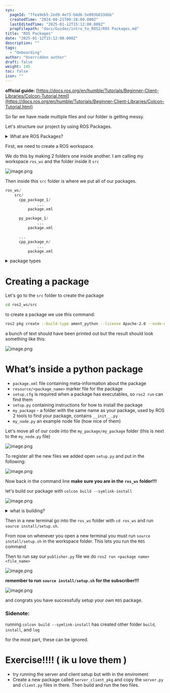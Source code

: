 ```yaml
---
sys:
  pageId: "7fea9eb5-2ed9-4e73-b6d6-5e093b833dbb"
  createdTime: "2024-08-21T00:28:00.000Z"
  lastEditedTime: "2025-01-12T15:12:00.000Z"
  propFilepath: "docs/Guides/intro_to_ROS2/ROS Packages.md"
title: "ROS Packages"
date: "2025-01-12T15:12:00.000Z"
description: ""
tags:
  - "Onboarding"
author: "Overridden author"
draft: false
weight: 145
toc: false
icon: ""
---
```


**official guide:** [https://docs.ros.org/en/humble/Tutorials/Beginner-Client-Libraries/Colcon-Tutorial.html](https://docs.ros.org/en/humble/Tutorials/Beginner-Client-Libraries/Colcon-Tutorial.html)

So far we have made multiple files and our folder is getting messy.

Let's structure our project by using ROS Packages.

<details>

<summary>What are ROS Packages?</summary>

ROS Packages are, as the name implies, packages of code that are highly sharable between ROS developers.

They consist of a folder, `package.xml` file, and source code

```python
      cpp_package_1/
		      ... imagine much code files here ..
          package.xml
```

</details>

First, we need to create a ROS workspace.

We do this by making 2 folders one inside another. I am calling my workspace `ros_ws` and the folder inside it `src`

![image.png](https://prod-files-secure.s3.us-west-2.amazonaws.com/d518164a-d88e-44d1-a4ee-3adb3bd8bce0/70706947-fd18-4537-a67b-e12946812d31/image.png?X-Amz-Algorithm=AWS4-HMAC-SHA256&X-Amz-Content-Sha256=UNSIGNED-PAYLOAD&X-Amz-Credential=ASIAZI2LB4667NMWK6KU%2F20250407%2Fus-west-2%2Fs3%2Faws4_request&X-Amz-Date=20250407T090948Z&X-Amz-Expires=3600&X-Amz-Security-Token=IQoJb3JpZ2luX2VjEOH%2F%2F%2F%2F%2F%2F%2F%2F%2F%2FwEaCXVzLXdlc3QtMiJHMEUCIQDN7tami8GHfZkYgPcNwHfWsvXsRkVIYz%2FuLeT9pigiNgIgOCnW%2FvvIcd5DE%2B8OtTP0Xyqo0CJ1DWB40eR1NXsDVQ0q%2FwMIWhAAGgw2Mzc0MjMxODM4MDUiDBrxyQsbq%2Buf7QmSEyrcA9vpUbEs3YOUZS%2BwSyogntn%2BtbKo2rV0Vs5mode7MeTa7n5KG2207ZT5C75GqetKcIthA1UxkbWWCOkkyHMHB7n900bi1bE5Msu65i1LSU0V%2FHinkT2%2B594pw3SmU1VoRCW7otVDuF0aKsbW%2FklmaVf5RiFo3rBCIfnWgL5govULeOOm%2B28r5kORfWOuivAwUvOz56mQSm9mq2amrwyUXag7eR0OwkLvgVRpzlY0MVRz%2FBOD%2FIj7aqctnpdZjHjR635J%2BcYOe0eb%2FfF%2FiVXD5tCouS%2F6DG4IqDtD3EM453ePMiODgtl6MTJR2L8tjDiVg44Jt8gVq08lFyqqFeXwrlU16n5AMb4xcF00h%2BziBu7XedmLNDCPf3bp3nD0FT9Lln%2FzkvwQxF7KjtfDvCw07AL7CJMWKzw4isqC5t6BTUeaYJuGn9v0KJmJbsHpxLp2KybxbR5%2BS0y40szOjJWapAU6GOVknLui787vxw4kYS%2BQJOHBbObNI%2FDmKo2VAnar%2Bw%2BoQ3UtJHzBoj6czoHFHAgGjuWOedGDJBtkZAB3QSWYsG7sA0hpqWNrXgPx%2BFb2fJXBGHgtERnhq2YL2FP1501bvPCWaJcNISiwM1%2F9mDg4nVckCl5y3k51X2ZtMImhzr8GOqUBXCCIKjfaoeUWhj4uxKTOsBAq%2BT3BTexPlk6jhs1ddBJv68Qo8VUDTyyIuSBdnCadVxnXB%2FVvPzmpCAo8jRdM9ggeuHj3Kv5mCcJTUGtnANfCK5ivBBxxmpb3auR%2Fd11H37d6mI2aEFPhLO8KsMDpgdMSuMqlTXoM%2F9FInNnChRFHrhTDyhVl4ojhbB5%2FwgIRubkyLwgsJ636EwJ8kHFqrXzv2VHj&X-Amz-Signature=b69a41aeb5a3a7e7bb13e4a25c133ef42cbdc428c93e715fe35ad822eaa9aa8f&X-Amz-SignedHeaders=host&x-id=GetObject)

Then inside this `src` folder is where we put all of our packages.

```python
ros_ws/
    src/
      cpp_package_1/
		      ...
          package.xml

      py_package_1/
		      ...
          package.xml

      ...
      cpp_package_n/
		      ...
          package.xml

```

<details>

<summary>package types</summary>

packages can be either `C++` or python.

the intern file structure is different for each but for this guide we will stick to creating python packages

</details>

# Creating a package

Let's go to the `src` folder to create the package

```bash
cd ros2_ws/src
```

to create a package we use this command:

```bash
ros2 pkg create --build-type ament_python --license Apache-2.0 --node-name my_node my_package
```

a bunch of text should have been printed out but the result should look something like this:

![image.png](https://prod-files-secure.s3.us-west-2.amazonaws.com/d518164a-d88e-44d1-a4ee-3adb3bd8bce0/e6cf1e3f-8512-4a3e-b131-079f800bf3e8/image.png?X-Amz-Algorithm=AWS4-HMAC-SHA256&X-Amz-Content-Sha256=UNSIGNED-PAYLOAD&X-Amz-Credential=ASIAZI2LB4667NMWK6KU%2F20250407%2Fus-west-2%2Fs3%2Faws4_request&X-Amz-Date=20250407T090948Z&X-Amz-Expires=3600&X-Amz-Security-Token=IQoJb3JpZ2luX2VjEOH%2F%2F%2F%2F%2F%2F%2F%2F%2F%2FwEaCXVzLXdlc3QtMiJHMEUCIQDN7tami8GHfZkYgPcNwHfWsvXsRkVIYz%2FuLeT9pigiNgIgOCnW%2FvvIcd5DE%2B8OtTP0Xyqo0CJ1DWB40eR1NXsDVQ0q%2FwMIWhAAGgw2Mzc0MjMxODM4MDUiDBrxyQsbq%2Buf7QmSEyrcA9vpUbEs3YOUZS%2BwSyogntn%2BtbKo2rV0Vs5mode7MeTa7n5KG2207ZT5C75GqetKcIthA1UxkbWWCOkkyHMHB7n900bi1bE5Msu65i1LSU0V%2FHinkT2%2B594pw3SmU1VoRCW7otVDuF0aKsbW%2FklmaVf5RiFo3rBCIfnWgL5govULeOOm%2B28r5kORfWOuivAwUvOz56mQSm9mq2amrwyUXag7eR0OwkLvgVRpzlY0MVRz%2FBOD%2FIj7aqctnpdZjHjR635J%2BcYOe0eb%2FfF%2FiVXD5tCouS%2F6DG4IqDtD3EM453ePMiODgtl6MTJR2L8tjDiVg44Jt8gVq08lFyqqFeXwrlU16n5AMb4xcF00h%2BziBu7XedmLNDCPf3bp3nD0FT9Lln%2FzkvwQxF7KjtfDvCw07AL7CJMWKzw4isqC5t6BTUeaYJuGn9v0KJmJbsHpxLp2KybxbR5%2BS0y40szOjJWapAU6GOVknLui787vxw4kYS%2BQJOHBbObNI%2FDmKo2VAnar%2Bw%2BoQ3UtJHzBoj6czoHFHAgGjuWOedGDJBtkZAB3QSWYsG7sA0hpqWNrXgPx%2BFb2fJXBGHgtERnhq2YL2FP1501bvPCWaJcNISiwM1%2F9mDg4nVckCl5y3k51X2ZtMImhzr8GOqUBXCCIKjfaoeUWhj4uxKTOsBAq%2BT3BTexPlk6jhs1ddBJv68Qo8VUDTyyIuSBdnCadVxnXB%2FVvPzmpCAo8jRdM9ggeuHj3Kv5mCcJTUGtnANfCK5ivBBxxmpb3auR%2Fd11H37d6mI2aEFPhLO8KsMDpgdMSuMqlTXoM%2F9FInNnChRFHrhTDyhVl4ojhbB5%2FwgIRubkyLwgsJ636EwJ8kHFqrXzv2VHj&X-Amz-Signature=f676b0265aaaf1d9fbf2e7861e48a439aeccbd2c4fb3986f913ab8c8d245174d&X-Amz-SignedHeaders=host&x-id=GetObject)

# What’s inside a python package

- `package.xml` file containing meta-information about the package
- `resource/<package_name>` marker file for the package
- `setup.cfg` is required when a package has executables, so `ros2 run` can find them
- `setup.py` containing instructions for how to install the package
- `my_package` - a folder with the same name as your package, used by ROS 2 tools to find your package, contains `__init__.py`
- `my_node.py` an example node file (how nice of them)

Let's move all of our code into the `my_package/my_package` folder (this is next to the `my_node.py` file)

![image.png](https://prod-files-secure.s3.us-west-2.amazonaws.com/d518164a-d88e-44d1-a4ee-3adb3bd8bce0/9ce58f11-0da9-4d3e-b86d-506a9685d378/image.png?X-Amz-Algorithm=AWS4-HMAC-SHA256&X-Amz-Content-Sha256=UNSIGNED-PAYLOAD&X-Amz-Credential=ASIAZI2LB4667NMWK6KU%2F20250407%2Fus-west-2%2Fs3%2Faws4_request&X-Amz-Date=20250407T090948Z&X-Amz-Expires=3600&X-Amz-Security-Token=IQoJb3JpZ2luX2VjEOH%2F%2F%2F%2F%2F%2F%2F%2F%2F%2FwEaCXVzLXdlc3QtMiJHMEUCIQDN7tami8GHfZkYgPcNwHfWsvXsRkVIYz%2FuLeT9pigiNgIgOCnW%2FvvIcd5DE%2B8OtTP0Xyqo0CJ1DWB40eR1NXsDVQ0q%2FwMIWhAAGgw2Mzc0MjMxODM4MDUiDBrxyQsbq%2Buf7QmSEyrcA9vpUbEs3YOUZS%2BwSyogntn%2BtbKo2rV0Vs5mode7MeTa7n5KG2207ZT5C75GqetKcIthA1UxkbWWCOkkyHMHB7n900bi1bE5Msu65i1LSU0V%2FHinkT2%2B594pw3SmU1VoRCW7otVDuF0aKsbW%2FklmaVf5RiFo3rBCIfnWgL5govULeOOm%2B28r5kORfWOuivAwUvOz56mQSm9mq2amrwyUXag7eR0OwkLvgVRpzlY0MVRz%2FBOD%2FIj7aqctnpdZjHjR635J%2BcYOe0eb%2FfF%2FiVXD5tCouS%2F6DG4IqDtD3EM453ePMiODgtl6MTJR2L8tjDiVg44Jt8gVq08lFyqqFeXwrlU16n5AMb4xcF00h%2BziBu7XedmLNDCPf3bp3nD0FT9Lln%2FzkvwQxF7KjtfDvCw07AL7CJMWKzw4isqC5t6BTUeaYJuGn9v0KJmJbsHpxLp2KybxbR5%2BS0y40szOjJWapAU6GOVknLui787vxw4kYS%2BQJOHBbObNI%2FDmKo2VAnar%2Bw%2BoQ3UtJHzBoj6czoHFHAgGjuWOedGDJBtkZAB3QSWYsG7sA0hpqWNrXgPx%2BFb2fJXBGHgtERnhq2YL2FP1501bvPCWaJcNISiwM1%2F9mDg4nVckCl5y3k51X2ZtMImhzr8GOqUBXCCIKjfaoeUWhj4uxKTOsBAq%2BT3BTexPlk6jhs1ddBJv68Qo8VUDTyyIuSBdnCadVxnXB%2FVvPzmpCAo8jRdM9ggeuHj3Kv5mCcJTUGtnANfCK5ivBBxxmpb3auR%2Fd11H37d6mI2aEFPhLO8KsMDpgdMSuMqlTXoM%2F9FInNnChRFHrhTDyhVl4ojhbB5%2FwgIRubkyLwgsJ636EwJ8kHFqrXzv2VHj&X-Amz-Signature=a5936d3dd5e41b3eeb3b0d401a213bab0a0b50a489c21e584979a5c5a8091e3e&X-Amz-SignedHeaders=host&x-id=GetObject)

To register all the new files we added open `setup.py` and put in the following:

![image.png](https://prod-files-secure.s3.us-west-2.amazonaws.com/d518164a-d88e-44d1-a4ee-3adb3bd8bce0/1cd7c262-4cae-4496-9d75-c178537d24a2/image.png?X-Amz-Algorithm=AWS4-HMAC-SHA256&X-Amz-Content-Sha256=UNSIGNED-PAYLOAD&X-Amz-Credential=ASIAZI2LB4667NMWK6KU%2F20250407%2Fus-west-2%2Fs3%2Faws4_request&X-Amz-Date=20250407T090948Z&X-Amz-Expires=3600&X-Amz-Security-Token=IQoJb3JpZ2luX2VjEOH%2F%2F%2F%2F%2F%2F%2F%2F%2F%2FwEaCXVzLXdlc3QtMiJHMEUCIQDN7tami8GHfZkYgPcNwHfWsvXsRkVIYz%2FuLeT9pigiNgIgOCnW%2FvvIcd5DE%2B8OtTP0Xyqo0CJ1DWB40eR1NXsDVQ0q%2FwMIWhAAGgw2Mzc0MjMxODM4MDUiDBrxyQsbq%2Buf7QmSEyrcA9vpUbEs3YOUZS%2BwSyogntn%2BtbKo2rV0Vs5mode7MeTa7n5KG2207ZT5C75GqetKcIthA1UxkbWWCOkkyHMHB7n900bi1bE5Msu65i1LSU0V%2FHinkT2%2B594pw3SmU1VoRCW7otVDuF0aKsbW%2FklmaVf5RiFo3rBCIfnWgL5govULeOOm%2B28r5kORfWOuivAwUvOz56mQSm9mq2amrwyUXag7eR0OwkLvgVRpzlY0MVRz%2FBOD%2FIj7aqctnpdZjHjR635J%2BcYOe0eb%2FfF%2FiVXD5tCouS%2F6DG4IqDtD3EM453ePMiODgtl6MTJR2L8tjDiVg44Jt8gVq08lFyqqFeXwrlU16n5AMb4xcF00h%2BziBu7XedmLNDCPf3bp3nD0FT9Lln%2FzkvwQxF7KjtfDvCw07AL7CJMWKzw4isqC5t6BTUeaYJuGn9v0KJmJbsHpxLp2KybxbR5%2BS0y40szOjJWapAU6GOVknLui787vxw4kYS%2BQJOHBbObNI%2FDmKo2VAnar%2Bw%2BoQ3UtJHzBoj6czoHFHAgGjuWOedGDJBtkZAB3QSWYsG7sA0hpqWNrXgPx%2BFb2fJXBGHgtERnhq2YL2FP1501bvPCWaJcNISiwM1%2F9mDg4nVckCl5y3k51X2ZtMImhzr8GOqUBXCCIKjfaoeUWhj4uxKTOsBAq%2BT3BTexPlk6jhs1ddBJv68Qo8VUDTyyIuSBdnCadVxnXB%2FVvPzmpCAo8jRdM9ggeuHj3Kv5mCcJTUGtnANfCK5ivBBxxmpb3auR%2Fd11H37d6mI2aEFPhLO8KsMDpgdMSuMqlTXoM%2F9FInNnChRFHrhTDyhVl4ojhbB5%2FwgIRubkyLwgsJ636EwJ8kHFqrXzv2VHj&X-Amz-Signature=2527cb26167863b07bdae6c545dc9e0e81a15655a87cd80e05054d9baf4c7639&X-Amz-SignedHeaders=host&x-id=GetObject)

Now back in the command line **make sure you are in the** **`ros_ws`** **folder!!!**

let's build our package with `colcon build --symlink-install`

![image.png](https://prod-files-secure.s3.us-west-2.amazonaws.com/d518164a-d88e-44d1-a4ee-3adb3bd8bce0/2f2a0d27-b173-48fd-b189-5f5c0ce65619/image.png?X-Amz-Algorithm=AWS4-HMAC-SHA256&X-Amz-Content-Sha256=UNSIGNED-PAYLOAD&X-Amz-Credential=ASIAZI2LB4667NMWK6KU%2F20250407%2Fus-west-2%2Fs3%2Faws4_request&X-Amz-Date=20250407T090948Z&X-Amz-Expires=3600&X-Amz-Security-Token=IQoJb3JpZ2luX2VjEOH%2F%2F%2F%2F%2F%2F%2F%2F%2F%2FwEaCXVzLXdlc3QtMiJHMEUCIQDN7tami8GHfZkYgPcNwHfWsvXsRkVIYz%2FuLeT9pigiNgIgOCnW%2FvvIcd5DE%2B8OtTP0Xyqo0CJ1DWB40eR1NXsDVQ0q%2FwMIWhAAGgw2Mzc0MjMxODM4MDUiDBrxyQsbq%2Buf7QmSEyrcA9vpUbEs3YOUZS%2BwSyogntn%2BtbKo2rV0Vs5mode7MeTa7n5KG2207ZT5C75GqetKcIthA1UxkbWWCOkkyHMHB7n900bi1bE5Msu65i1LSU0V%2FHinkT2%2B594pw3SmU1VoRCW7otVDuF0aKsbW%2FklmaVf5RiFo3rBCIfnWgL5govULeOOm%2B28r5kORfWOuivAwUvOz56mQSm9mq2amrwyUXag7eR0OwkLvgVRpzlY0MVRz%2FBOD%2FIj7aqctnpdZjHjR635J%2BcYOe0eb%2FfF%2FiVXD5tCouS%2F6DG4IqDtD3EM453ePMiODgtl6MTJR2L8tjDiVg44Jt8gVq08lFyqqFeXwrlU16n5AMb4xcF00h%2BziBu7XedmLNDCPf3bp3nD0FT9Lln%2FzkvwQxF7KjtfDvCw07AL7CJMWKzw4isqC5t6BTUeaYJuGn9v0KJmJbsHpxLp2KybxbR5%2BS0y40szOjJWapAU6GOVknLui787vxw4kYS%2BQJOHBbObNI%2FDmKo2VAnar%2Bw%2BoQ3UtJHzBoj6czoHFHAgGjuWOedGDJBtkZAB3QSWYsG7sA0hpqWNrXgPx%2BFb2fJXBGHgtERnhq2YL2FP1501bvPCWaJcNISiwM1%2F9mDg4nVckCl5y3k51X2ZtMImhzr8GOqUBXCCIKjfaoeUWhj4uxKTOsBAq%2BT3BTexPlk6jhs1ddBJv68Qo8VUDTyyIuSBdnCadVxnXB%2FVvPzmpCAo8jRdM9ggeuHj3Kv5mCcJTUGtnANfCK5ivBBxxmpb3auR%2Fd11H37d6mI2aEFPhLO8KsMDpgdMSuMqlTXoM%2F9FInNnChRFHrhTDyhVl4ojhbB5%2FwgIRubkyLwgsJ636EwJ8kHFqrXzv2VHj&X-Amz-Signature=ffbdf2367ee58fa44798f6877ba5bb8d24941c395b11491f3e3bdc76554055e8&X-Amz-SignedHeaders=host&x-id=GetObject)

<details>

<summary>what is building?</summary>

if you are a CS major at Rose-Hulman you will learn the answer to this in CSSE132

but TLDR; is it combines all the code files into one program that can be run easily 

</details>

Then in a new terminal go into the `ros_ws` folder with `cd ros_ws` and run `source install/setup.sh`. 

From now on whenever you open a new terminal you must run `source install/setup.sh` in the workspace folder. This lets you run the `ROS` command

Then to run say our `publisher.py` file we do `ros2 run <package name> <file_name>`

![image.png](https://prod-files-secure.s3.us-west-2.amazonaws.com/d518164a-d88e-44d1-a4ee-3adb3bd8bce0/4f4b1219-3a44-4632-aa0a-ce3471699f59/image.png?X-Amz-Algorithm=AWS4-HMAC-SHA256&X-Amz-Content-Sha256=UNSIGNED-PAYLOAD&X-Amz-Credential=ASIAZI2LB4667NMWK6KU%2F20250407%2Fus-west-2%2Fs3%2Faws4_request&X-Amz-Date=20250407T090948Z&X-Amz-Expires=3600&X-Amz-Security-Token=IQoJb3JpZ2luX2VjEOH%2F%2F%2F%2F%2F%2F%2F%2F%2F%2FwEaCXVzLXdlc3QtMiJHMEUCIQDN7tami8GHfZkYgPcNwHfWsvXsRkVIYz%2FuLeT9pigiNgIgOCnW%2FvvIcd5DE%2B8OtTP0Xyqo0CJ1DWB40eR1NXsDVQ0q%2FwMIWhAAGgw2Mzc0MjMxODM4MDUiDBrxyQsbq%2Buf7QmSEyrcA9vpUbEs3YOUZS%2BwSyogntn%2BtbKo2rV0Vs5mode7MeTa7n5KG2207ZT5C75GqetKcIthA1UxkbWWCOkkyHMHB7n900bi1bE5Msu65i1LSU0V%2FHinkT2%2B594pw3SmU1VoRCW7otVDuF0aKsbW%2FklmaVf5RiFo3rBCIfnWgL5govULeOOm%2B28r5kORfWOuivAwUvOz56mQSm9mq2amrwyUXag7eR0OwkLvgVRpzlY0MVRz%2FBOD%2FIj7aqctnpdZjHjR635J%2BcYOe0eb%2FfF%2FiVXD5tCouS%2F6DG4IqDtD3EM453ePMiODgtl6MTJR2L8tjDiVg44Jt8gVq08lFyqqFeXwrlU16n5AMb4xcF00h%2BziBu7XedmLNDCPf3bp3nD0FT9Lln%2FzkvwQxF7KjtfDvCw07AL7CJMWKzw4isqC5t6BTUeaYJuGn9v0KJmJbsHpxLp2KybxbR5%2BS0y40szOjJWapAU6GOVknLui787vxw4kYS%2BQJOHBbObNI%2FDmKo2VAnar%2Bw%2BoQ3UtJHzBoj6czoHFHAgGjuWOedGDJBtkZAB3QSWYsG7sA0hpqWNrXgPx%2BFb2fJXBGHgtERnhq2YL2FP1501bvPCWaJcNISiwM1%2F9mDg4nVckCl5y3k51X2ZtMImhzr8GOqUBXCCIKjfaoeUWhj4uxKTOsBAq%2BT3BTexPlk6jhs1ddBJv68Qo8VUDTyyIuSBdnCadVxnXB%2FVvPzmpCAo8jRdM9ggeuHj3Kv5mCcJTUGtnANfCK5ivBBxxmpb3auR%2Fd11H37d6mI2aEFPhLO8KsMDpgdMSuMqlTXoM%2F9FInNnChRFHrhTDyhVl4ojhbB5%2FwgIRubkyLwgsJ636EwJ8kHFqrXzv2VHj&X-Amz-Signature=9e7d288f00d51f59672a1432ead27a7603c10e5fd02c7b83d085c297790bf53c&X-Amz-SignedHeaders=host&x-id=GetObject)

**remember to run** **`source install/setup.sh`** **for the subscriber!!!**

![image.png](https://prod-files-secure.s3.us-west-2.amazonaws.com/d518164a-d88e-44d1-a4ee-3adb3bd8bce0/02121119-dad4-49ec-8356-c956108b4243/image.png?X-Amz-Algorithm=AWS4-HMAC-SHA256&X-Amz-Content-Sha256=UNSIGNED-PAYLOAD&X-Amz-Credential=ASIAZI2LB4667NMWK6KU%2F20250407%2Fus-west-2%2Fs3%2Faws4_request&X-Amz-Date=20250407T090948Z&X-Amz-Expires=3600&X-Amz-Security-Token=IQoJb3JpZ2luX2VjEOH%2F%2F%2F%2F%2F%2F%2F%2F%2F%2FwEaCXVzLXdlc3QtMiJHMEUCIQDN7tami8GHfZkYgPcNwHfWsvXsRkVIYz%2FuLeT9pigiNgIgOCnW%2FvvIcd5DE%2B8OtTP0Xyqo0CJ1DWB40eR1NXsDVQ0q%2FwMIWhAAGgw2Mzc0MjMxODM4MDUiDBrxyQsbq%2Buf7QmSEyrcA9vpUbEs3YOUZS%2BwSyogntn%2BtbKo2rV0Vs5mode7MeTa7n5KG2207ZT5C75GqetKcIthA1UxkbWWCOkkyHMHB7n900bi1bE5Msu65i1LSU0V%2FHinkT2%2B594pw3SmU1VoRCW7otVDuF0aKsbW%2FklmaVf5RiFo3rBCIfnWgL5govULeOOm%2B28r5kORfWOuivAwUvOz56mQSm9mq2amrwyUXag7eR0OwkLvgVRpzlY0MVRz%2FBOD%2FIj7aqctnpdZjHjR635J%2BcYOe0eb%2FfF%2FiVXD5tCouS%2F6DG4IqDtD3EM453ePMiODgtl6MTJR2L8tjDiVg44Jt8gVq08lFyqqFeXwrlU16n5AMb4xcF00h%2BziBu7XedmLNDCPf3bp3nD0FT9Lln%2FzkvwQxF7KjtfDvCw07AL7CJMWKzw4isqC5t6BTUeaYJuGn9v0KJmJbsHpxLp2KybxbR5%2BS0y40szOjJWapAU6GOVknLui787vxw4kYS%2BQJOHBbObNI%2FDmKo2VAnar%2Bw%2BoQ3UtJHzBoj6czoHFHAgGjuWOedGDJBtkZAB3QSWYsG7sA0hpqWNrXgPx%2BFb2fJXBGHgtERnhq2YL2FP1501bvPCWaJcNISiwM1%2F9mDg4nVckCl5y3k51X2ZtMImhzr8GOqUBXCCIKjfaoeUWhj4uxKTOsBAq%2BT3BTexPlk6jhs1ddBJv68Qo8VUDTyyIuSBdnCadVxnXB%2FVvPzmpCAo8jRdM9ggeuHj3Kv5mCcJTUGtnANfCK5ivBBxxmpb3auR%2Fd11H37d6mI2aEFPhLO8KsMDpgdMSuMqlTXoM%2F9FInNnChRFHrhTDyhVl4ojhbB5%2FwgIRubkyLwgsJ636EwJ8kHFqrXzv2VHj&X-Amz-Signature=5edc000be16bf406539ba3f2aa3f2b2ca82878df3aa1a552cbbb4fa5b006bbf9&X-Amz-SignedHeaders=host&x-id=GetObject)

and congrats you have successfully setup your own `ROS` package.

### Sidenote:

running `colcon build --symlink-install` has created other folder `build`, `install`, and `log`

for the most part, these can be ignored.

# Exercise!!!! ( ik u love them )

- try running the server and client setup but with in the enviroment
- Create a new package called `server_client_pkg` and copy the `server.py` and `client.py` files in there. Then build and run the two files.
